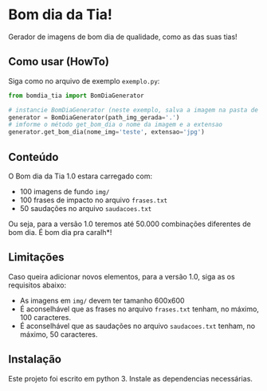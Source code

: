 # Bom dia da Tia!
Gerador de imagens de bom dia de qualidade, como as das suas tias!

## Como usar (HowTo)
Siga como no arquivo de exemplo `exemplo.py`:

```python
from bomdia_tia import BomDiaGenerator

# instancie BomDiaGenerator (neste exemplo, salva a imagem na pasta de execução)
generator = BomDiaGenerator(path_img_gerada='.')
# imforme o método get_bom_dia o nome da imagem e a extensao
generator.get_bom_dia(nome_img='teste', extensao='jpg')
```

## Conteúdo
O Bom dia da Tia 1.0 estara carregado com:
* 100 imagens de fundo `img/`
* 100 frases de impacto no arquivo `frases.txt`
* 50 saudações no arquivo `saudacoes.txt`

Ou seja, para a versão 1.0 teremos até 50.000 combinações diferentes de bom dia. É bom dia pra caralh*!

## Limitações

Caso queira adicionar novos elementos, para a versão 1.0, siga as os requisitos abaixo:
* As imagens em `img/` devem ter tamanho 600x600
* É aconselhável que as frases no arquivo `frases.txt` tenham, no máximo, 100 caracteres.
* É aconselhável que as saudações no arquivo `saudacoes.txt` tenham, no máximo, 50 caracteres.

## Instalação

Este projeto foi escrito em python 3. Instale as dependencias necessárias.
